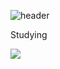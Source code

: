 ![header](https://capsule-render.vercel.app/api?type=wave&color=auto&height=200&section=header&text=Hello%20I'm%20LeeJinSeok&fontSize=60)

Studying

<a href="https://velog.io/@leejinseok0614"><img src="https://img.shields.io/badge/Velog-3DDC84?style=flat-square&logo=Blogger&logoColor=white"/></a>
